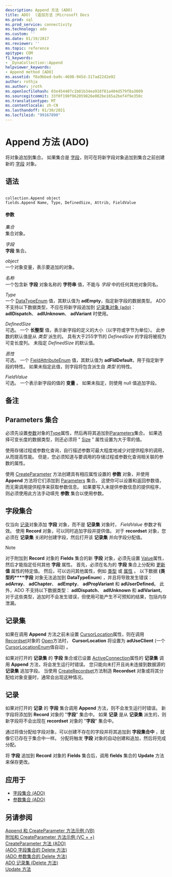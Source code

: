 ```yaml
---
description: Append 方法 (ADO)
title: ADO)  (追加方法 |Microsoft Docs
ms.prod: sql
ms.prod_service: connectivity
ms.technology: ado
ms.custom: ''
ms.date: 01/19/2017
ms.reviewer: ''
ms.topic: reference
apitype: COM
f1_keywords:
- _DynaCollection::Append
helpviewer_keywords:
- Append method [ADO]
ms.assetid: f8a9bbed-ba9c-4698-945d-317ad22d2e92
author: rothja
ms.author: jroth
ms.openlocfilehash: 03e454407c1b01b34ea918f81a404d579f8a3809
ms.sourcegitcommit: 33f0f190f962059826e002be165a2bef4f9e350c
ms.translationtype: MT
ms.contentlocale: zh-CN
ms.lasthandoff: 01/30/2021
ms.locfileid: "99167890"
---
```

# <a name="append-method-ado"></a>Append 方法 (ADO)
将对象追加到集合。 如果集合是 [字段](./fields-collection-ado.md)，则可在将新字段对象追加到集合之前创建新的 [字段](./field-object.md) 对象。  
  
## <a name="syntax"></a>语法  
  
```  
  
collection.Append object  
fields.Append Name, Type, DefinedSize, Attrib, FieldValue  
```  
  
#### <a name="parameters"></a>参数  
 *集合*  
 集合对象。  
  
 *字段*  
 **字段** 集合。  
  
 *object*  
 一个对象变量，表示要追加的对象。  
  
 *名称*  
 一个包含新 **字段** 对象名称的 **字符串** 值，不能与 *字段* 中的任何其他对象同名。  
  
 *Type*  
 一个 [DataTypeEnum](./datatypeenum.md) 值，其默认值为 **adEmpty**，指定新字段的数据类型。 ADO 不支持以下数据类型，不应在将新字段追加到 [记录集对象 (ado)](./recordset-object-ado.md)： **adIDispatch**、 **adIUnknown**、 **adVariant** 时使用。  
  
 *DefinedSize*  
 可选。 一个 **长整型** 值，表示新字段的定义的大小（以字符或字节为单位）。 此参数的默认值是从 *类型* 派生的。 具有大于255字节的 *DefinedSize* 的字段将被视为可变长度列。 未指定 *DefinedSize* 的默认值。  
  
 *恶性*  
 可选。 一个 [FieldAttributeEnum](./fieldattributeenum.md) 值，其默认值为 **adFldDefault**，用于指定新字段的特性。 如果未指定此值，则字段将包含派生自 *类型* 的特性。  
  
 *FieldValue*  
 可选。 一个表示新字段的值的 **变量** 。 如果未指定，则使用 null 值追加字段。  
  
## <a name="remarks"></a>备注  
  
## <a name="parameters-collection"></a>Parameters 集合  
 必须先设置[参数](./parameter-object.md)对象的[Type](./type-property-ado.md)属性，然后再将其追加到[Parameters](./parameters-collection-ado.md)集合。 如果选择可变长度的数据类型，则还必须将 " [Size](./size-property-ado-parameter.md) " 属性设置为大于零的值。  
  
 使用存储过程或参数化查询，自行描述参数可最大程度地减少对提供程序的调用，从而提高性能。 但是，您必须知道与要调用的存储过程或参数化查询相关联的参数的属性。  
  
 使用 [CreateParameter](./createparameter-method-ado.md) 方法创建具有相应属性设置的 **参数** 对象，并使用 **Append** 方法将它们添加到 [Parameters](./parameters-collection-ado.md) 集合。 这使你可以设置和返回参数值，而无需调用提供程序来获取参数信息。 如果要写入未提供参数信息的提供程序，则必须使用此方法手动填充 **参数** 集合以使用参数。  
  
## <a name="fields-collection"></a>字段集合  
 仅当向 [记录](./record-object-ado.md)对象添加 **字段** 对象，而不是 **记录集** 对象时， *FieldValue* 参数才有效。 使用 **Record** 对象，可以同时追加字段并提供值。 对于 **recordset** 对象，您必须在 **记录集** 关闭时创建字段，然后打开该 **记录集** 并向字段分配值。  
  
> [!NOTE]
>  对于附加到 **Record** 对象的 **Fields** 集合的新 **字段** 对象，必须先设置 [Value](./value-property-ado.md)属性，然后才能指定任何其他 **字段** 属性。 首先，必须在名为的 **字段** 集合上分配和 [更新](./update-method.md)**值** 属性的特定值。 然后，可以访问其他属性，例如 [类型](./type-property-ado.md) 或 [属性](./attributes-property-ado.md) 。 以下数据 **(类型的****字段** 对象无法追加到 **DataTypeEnum**) ，并且将导致发生错误： **adArray**、 **adChapter**、 **adEmpty**、 **adPropVariant** 和 **adUserDefined**。 此外，ADO 不支持以下数据类型： **adIDispatch**、 **adIUnknown** 和 **adIVariant**。 对于这些类型，追加时不会发生错误，但使用可能产生不可预知的结果，包括内存泄漏。  
  
## <a name="recordset"></a>记录集  
 如果在调用 **Append** 方法之前未设置 [CursorLocation](./cursorlocation-property-ado.md)属性，则在调用 [Recordset](./recordset-object-ado.md)对象的 [Open](./open-method-ado-recordset.md)方法时， **CursorLocation** 将设置为 **adUseClient** (一个 [CursorLocationEnum](./cursorlocationenum.md)值自动) 。  
  
 如果对打开的 **记录集** 的 **字段** 集合或已设置 [ActiveConnection](./activeconnection-property-ado.md)属性的 **记录集** 调用 **Append** 方法，将会发生运行时错误。 您只能向未打开且尚未连接到数据源的 **记录集** 追加字段。 当使用 [CreateRecordset](../rds-api/createrecordset-method-rds.md)方法制造 **Recordset** 对象或将其分配给对象变量时，通常会出现这种情况。  
  
## <a name="record"></a>记录  
 如果对打开的 **记录** 的 **字段** 集合调用 **Append** 方法，则不会发生运行时错误。 新字段将添加到 **Record** 对象的 "**字段**" 集合中。 如果 **记录** 是从 **记录集** 派生的，则新字段将不会出现在 **recordset** 对象的 "**字段**" 集合中。  
  
 通过将值分配给字段对象，可以创建不存在的字段并将其追加到 **字段集合中** ，就像它已存在于集合中一样。 分配将触发 **字段** 对象的自动创建和追加，然后将完成分配。  
  
 将 **字段** 追加到 **Record** 对象的 **Fields** 集合后，调用 **fields** 集合的 **Update** 方法来保存更改。  
  
## <a name="applies-to"></a>应用于  
  
- [字段集合 (ADO)](./fields-collection-ado.md)  
- [参数集合 (ADO)](./parameters-collection-ado.md)  
  
## <a name="see-also"></a>另请参阅  
 [Append 和 CreateParameter 方法示例 (VB) ](./append-and-createparameter-methods-example-vb.md)   
 [附加和 CreateParameter 方法示例 (VC + +) ](./append-and-createparameter-methods-example-vc.md)   
 [CreateParameter 方法 (ADO) ](./createparameter-method-ado.md)   
 [ (ADO 字段集合的 Delete 方法) ](./delete-method-ado-fields-collection.md)   
 [ (ADO 参数集合的 Delete 方法) ](./delete-method-ado-parameters-collection.md)   
 [ADO 记录集 (Delete 方法) ](./delete-method-ado-recordset.md)   
 [Update 方法](./update-method.md)